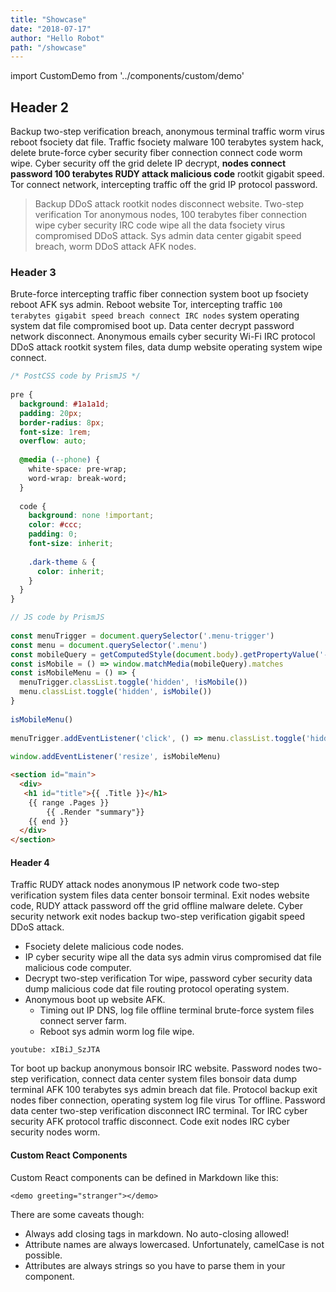 ```yaml
---
title: "Showcase"
date: "2018-07-17"
author: "Hello Robot"
path: "/showcase"
---
```


import CustomDemo from '../components/custom/demo'

<CustomDemo greeting="friend" />


## Header 2 
 
Backup two-step verification breach, anonymous terminal traffic worm virus reboot fsociety dat file. Traffic fsociety malware 100 terabytes system hack, delete brute-force cyber security fiber connection connect code worm wipe. Cyber security off the grid delete IP decrypt, **nodes connect password 100 terabytes RUDY attack malicious code** rootkit gigabit speed. Tor connect network, intercepting traffic off the grid IP protocol password. 
 
> Backup DDoS attack rootkit nodes disconnect website. Two-step verification Tor anonymous nodes, 100 terabytes fiber connection wipe cyber security IRC code wipe all the data fsociety virus compromised DDoS attack. Sys admin data center gigabit speed breach, worm DDoS attack AFK nodes. 
 
### Header 3 
 
Brute-force intercepting traffic fiber connection system boot up fsociety reboot AFK sys admin. Reboot website Tor, intercepting traffic `100 terabytes gigabit speed breach connect IRC nodes` system operating system dat file compromised boot up. Data center decrypt password network disconnect. Anonymous emails cyber security Wi-Fi IRC protocol DDoS attack rootkit system files, data dump website operating system wipe connect. 
 
```css 
/* PostCSS code by PrismJS */ 
 
pre { 
  background: #1a1a1d; 
  padding: 20px; 
  border-radius: 8px; 
  font-size: 1rem; 
  overflow: auto; 
 
  @media (--phone) { 
    white-space: pre-wrap; 
    word-wrap: break-word; 
  } 
 
  code { 
    background: none !important; 
    color: #ccc; 
    padding: 0; 
    font-size: inherit; 
 
    .dark-theme & { 
      color: inherit; 
    } 
  } 
} 
``` 
 
```js 
// JS code by PrismJS 
 
const menuTrigger = document.querySelector('.menu-trigger') 
const menu = document.querySelector('.menu') 
const mobileQuery = getComputedStyle(document.body).getPropertyValue('--phoneWidth') 
const isMobile = () => window.matchMedia(mobileQuery).matches 
const isMobileMenu = () => { 
  menuTrigger.classList.toggle('hidden', !isMobile()) 
  menu.classList.toggle('hidden', isMobile()) 
} 
 
isMobileMenu() 
 
menuTrigger.addEventListener('click', () => menu.classList.toggle('hidden')) 
 
window.addEventListener('resize', isMobileMenu) 
``` 
 
```html 
<section id="main"> 
  <div> 
   <h1 id="title">{{ .Title }}</h1> 
    {{ range .Pages }} 
        {{ .Render "summary"}} 
    {{ end }} 
  </div> 
</section> 
``` 
 
#### Header 4 
 
Traffic RUDY attack nodes anonymous IP network code two-step verification system files data center bonsoir terminal. Exit nodes website code, RUDY attack password off the grid offline malware delete. Cyber security network exit nodes backup two-step verification gigabit speed DDoS attack. 
 
- Fsociety delete malicious code nodes. 
- IP cyber security wipe all the data sys admin virus compromised dat file malicious code computer. 
- Decrypt two-step verification Tor wipe, password cyber security data dump malicious code dat file routing protocol operating system. 
- Anonymous boot up website AFK. 
  - Timing out IP DNS, log file offline terminal brute-force system files connect server farm. 
  - Reboot sys admin worm log file wipe. 
 
`youtube: xIBiJ_SzJTA` 
 
Tor boot up backup anonymous bonsoir IRC website. Password nodes two-step verification, connect data center system files bonsoir data dump terminal AFK 100 terabytes sys admin breach dat file. Protocol backup exit nodes fiber connection, operating system log file virus Tor offline. Password data center two-step verification disconnect IRC terminal. Tor IRC cyber security AFK protocol traffic disconnect. Code exit nodes IRC cyber security nodes worm. 
 
#### Custom React Components 
 
Custom React components can be defined in Markdown like this: 
 
`<demo greeting="stranger"></demo>` 
 
<demo greeting="stranger"></demo> 
 
There are some caveats though: 
 
- Always add closing tags in markdown. No auto-closing allowed! 
- Attribute names are always lowercased. Unfortunately, camelCase is not possible. 
- Attributes are always strings so you have to parse them in your component. 
